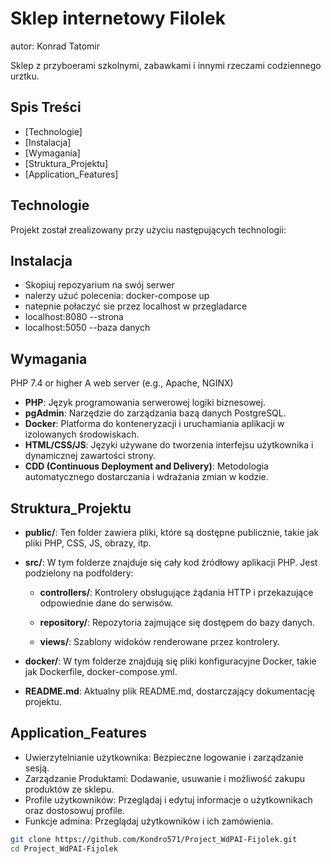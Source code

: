 # Sklep internetowy Filolek
autor: Konrad Tatomir

Sklep z przyboerami szkolnymi, zabawkami i innymi rzeczami codziennego urztku.

## Spis Treści

- [Technologie]
- [Instalacja]
- [Wymagania]
- [Struktura_Projektu]
- [Application_Features]

## Technologie
Projekt został zrealizowany przy użyciu następujących technologii:

## Instalacja
- Skopiuj repozyarium na swój serwer
- nalerzy użuć polecenia: docker-compose up
- natepnie połaczyć sie przez localhost w przegladarce
- localhost:8080 --strona
- localhost:5050 --baza danych

## Wymagania
PHP 7.4 or higher
A web server (e.g., Apache, NGINX)



- **PHP**: Język programowania serwerowej logiki biznesowej.
- **pgAdmin**: Narzędzie do zarządzania bazą danych PostgreSQL.
- **Docker**: Platforma do konteneryzacji i uruchamiania aplikacji w izolowanych środowiskach.
- **HTML/CSS/JS**: Języki używane do tworzenia interfejsu użytkownika i dynamicznej zawartości strony.
- **CDD (Continuous Deployment and Delivery)**: Metodologia automatycznego dostarczania i wdrażania zmian w kodzie.





## Struktura_Projektu

- **public/**: Ten folder zawiera pliki, które są dostępne publicznie, takie jak pliki PHP, CSS, JS, obrazy, itp.

- **src/**: W tym folderze znajduje się cały kod źródłowy aplikacji PHP. Jest podzielony na podfoldery:

  - **controllers/**: Kontrolery obsługujące żądania HTTP i przekazujące odpowiednie dane do serwisów.

  - **repository/**: Repozytoria zajmujące się dostępem do bazy danych.

  - **views/**: Szablony widoków renderowane przez kontrolery.

- **docker/**: W tym folderze znajdują się pliki konfiguracyjne Docker, takie jak Dockerfile, docker-compose.yml.


- **README.md**: Aktualny plik README.md, dostarczający dokumentację projektu.


## Application_Features

- Uwierzytelnianie użytkownika: Bezpieczne logowanie i zarządzanie sesją.
- Zarządzanie Produktami: Dodawanie, usuwanie i możliwość zakupu produktów ze sklepu.
- Profile użytkowników: Przeglądaj i edytuj informacje o użytkownikach oraz dostosowuj profile.
- Funkcje admina: Przeglądaj użytkowników i ich zamówienia.

```bash
git clone https://github.com/Kondro571/Project_WdPAI-Fijolek.git
cd Project_WdPAI-Fijolek


